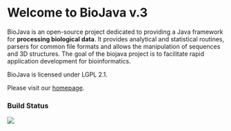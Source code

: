 # Welcome to BioJava v.3

BioJava is an open-source project dedicated to providing a Java framework for **processing biological data**. It provides analytical and statistical routines, parsers for common file formats and allows the manipulation of sequences and 3D structures. The goal of the biojava project is to facilitate rapid application development for bioinformatics.

BioJava is licensed under LGPL 2.1.

Please visit our [homepage](http://www.biojava.org/).

### Build Status
![](https://travis-ci.org/biojava/biojava.png)

